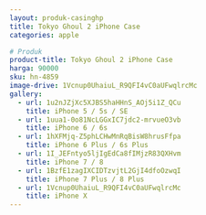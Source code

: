 ```yaml
---
layout: produk-casinghp
title: Tokyo Ghoul 2 iPhone Case
categories: apple

# Produk
product-title: Tokyo Ghoul 2 iPhone Case
harga: 90000
sku: hn-4859
image-drive: 1Vcnup0UhaiuL_R9QFI4vC0aUFwqlrcMc
gallery:
  - url: 1u2nJZjXc5XJBS5haHHnS_AOj5i1Z_QCu
    title: iPhone 5 / 5s / SE
  - url: 1uua1-0o81NcLGGxIC7jdc2-mrvueO3vb
    title: iPhone 6 / 6s
  - url: 1hXFMjq-Z5phLCHwMnRqBisW8hrusFfpa
    title: iPhone 6 Plus / 6s Plus
  - url: 1I_JEFntyo5ljIgEdCa8fIMjzR83QXHvm
    title: iPhone 7 / 8
  - url: 1BzfE1zagIXCIDTzvjtL2GjI4dfoOzwqI
    title: iPhone 7 Plus / 8 Plus
  - url: 1Vcnup0UhaiuL_R9QFI4vC0aUFwqlrcMc
    title: iPhone X
---
```

